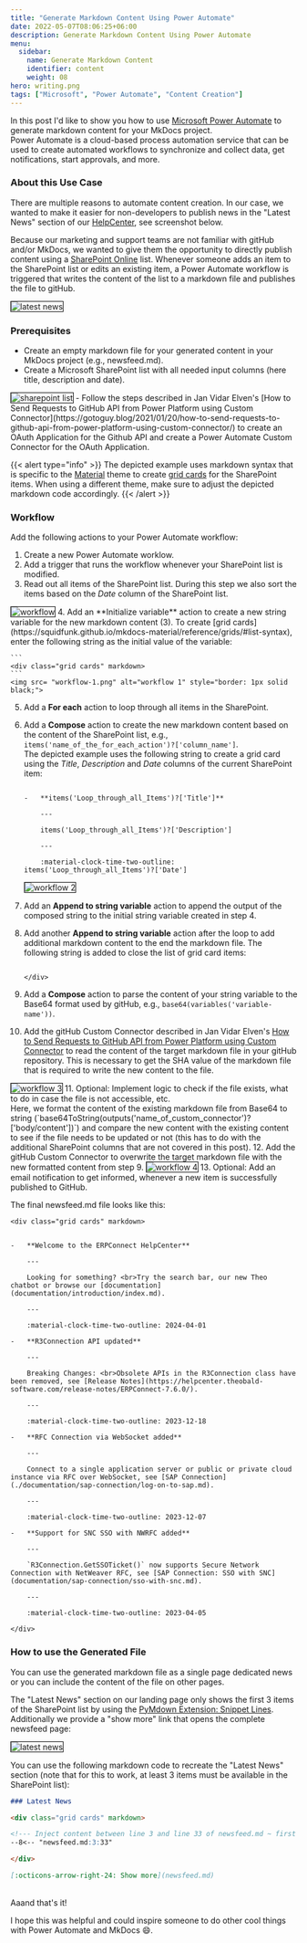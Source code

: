 ```yaml
---
title: "Generate Markdown Content Using Power Automate"
date: 2022-05-07T08:06:25+06:00
description: Generate Markdown Content Using Power Automate
menu:
  sidebar:
    name: Generate Markdown Content
    identifier: content
    weight: 08
hero: writing.png
tags: ["Microsoft", "Power Automate", "Content Creation"]
---
```



In this post I'd like to show you how to use [Microsoft Power Automate](https://www.microsoft.com/en-us/power-platform/products/power-automate) to generate markdown content for your MkDocs project.<br>
Power Automate is a cloud-based process automation service that can be used to create automated workflows to synchronize and collect data, get notifications, start approvals, and more. 

### About this Use Case

There are multiple reasons to automate content creation.
In our case, we wanted to make it easier for non-developers to publish news in the "Latest News" section of our [HelpCenter](https://helpcenter.theobald-software.com/erpconnect/), see screenshot below.
<!--
{{< split 6 6 >}}
![latest-news](latest-news.jpg)
---
![sharepoint-list](sharepoint-list.jpg)
{{< /split >}}
-->

Because our marketing and support teams are not familiar with gitHub and/or MkDocs, we wanted to give them the opportunity to directly publish content using a [SharePoint Online](https://www.microsoft.com/en-us/microsoft-365/sharepoint/collaboration) list.
Whenever someone adds an item to the SharePoint list or edits an existing item, a Power Automate workflow is triggered that writes the content of the list to a markdown file and publishes the file to gitHub.

<img src= "latest-news.png" alt="latest news" style="border: 1px solid black;">

### Prerequisites

- Create an empty markdown file for your generated content in your MkDocs project (e.g., newsfeed.md).
- Create a Microsoft SharePoint list with all needed input columns (here title, description and date).<br>
<img src= "sharepoint-list.jpg" alt="sharepoint list" style="border: 1px solid black;">
- Follow the steps described in Jan Vidar Elven's [How to Send Requests to GitHub API from Power Platform using Custom Connector](https://gotoguy.blog/2021/01/20/how-to-send-requests-to-github-api-from-power-platform-using-custom-connector/) to create an OAuth Application for the Github API and create a Power Automate Custom Connector for the OAuth Application.
<!--- Create a new Power Automate worklow that is triggered when the SharePoint list is modified.-->

{{< alert type="info" >}}
The depicted example uses markdown syntax that is specific to the [Material](https://squidfunk.github.io/mkdocs-material/) theme to create [grid cards](https://squidfunk.github.io/mkdocs-material/reference/grids/) for the SharePoint items. When using a different theme, make sure to adjust the depicted markdown code accordingly.
{{< /alert >}}

### Workflow

Add the following actions to your Power Automate workflow:
1. Create a new Power Automate worklow.
2. Add a trigger that runs the workflow whenever your SharePoint list is modified.
3. Read out all items of the SharePoint list. During this step we also sort the items based on the *Date* column of the SharePoint list.
<img src= "workflow-0.png" alt="workflow" style="border: 1px solid black;">
4. Add an **Initialize variable** action to create a new string variable for the new markdown content (3). To create [grid cards](https://squidfunk.github.io/mkdocs-material/reference/grids/#list-syntax), enter the following string as the initial value of the variable:

    ```
    <div class="grid cards" markdown>
    ```
    <img src= "workflow-1.png" alt="workflow 1" style="border: 1px solid black;">
5. Add a **For each** action to loop through all items in the SharePoint.
6. Add a **Compose** action to create the new markdown content based on the content of the SharePoint list, e.g., `items('name_of_the_for_each_action')?['column_name']`. <br>
The depicted example uses the following string to create a grid card using the *Title*, *Description* and *Date* columns of the current SharePoint item:

    ```

    -   **items('Loop_through_all_Items')?['Title']**

        ---

        items('Loop_through_all_Items')?['Description']

        ---

        :material-clock-time-two-outline: items('Loop_through_all_Items')?['Date']
    ```
    <img src= "workflow-2.png" alt="workflow 2" style="border: 1px solid black;">
7. Add an **Append to string variable** action to append the output of the composed string to the initial string variable created in step 4. 
8. Add another **Append to string variable** action after the loop to add additional markdown content to the end the markdown file. The following string is added to close the list of grid card items:

    ```
    
    </div>
    ```
9. Add a **Compose** action to parse the content of your string variable to the Base64 format used by gitHub, e.g., `base64(variables('variable-name'))`.
10. Add the gitHub Custom Connector described in Jan Vidar Elven's [How to Send Requests to GitHub API from Power Platform using Custom Connector](https://gotoguy.blog/2021/01/20/how-to-send-requests-to-github-api-from-power-platform-using-custom-connector/) to read the content of the target markdown file in your gitHub repository. This is necessary to get the SHA value of the markdown file that is required to write the new content to the file.
<img src= "workflow-3.png" alt="workflow 3" style="border: 1px solid black;">
11. Optional: Implement logic to check if the file exists, what to do in case the file is not accessible, etc. <br>
Here, we format the content of the existing markdown file from Base64 to string (`base64ToString(outputs('name_of_custom_connector')?['body/content'])`) and compare the new content with the existing content to see if the file needs to be updated or not (this has to do with the additional SharePoint columns that are not covered in this post).
12. Add the gitHub Custom Connector to overwrite the target markdown file with the new formatted content from step 9.
<img src= "workflow-4.png" alt="workflow 4" style="border: 1px solid black;">
13. Optional: Add an email notification to get informed, whenever a new item is successfully published to GitHub.

The final newsfeed.md file looks like this:

```
<div class="grid cards" markdown>


-   **Welcome to the ERPConnect HelpCenter**

    ---

    Looking for something? <br>Try the search bar, our new Theo chatbot or browse our [documentation](documentation/introduction/index.md).

    ---

    :material-clock-time-two-outline: 2024-04-01

-   **R3Connection API updated**

    ---

    Breaking Changes: <br>Obsolete APIs in the R3Connection class have been removed, see [Release Notes](https://helpcenter.theobald-software.com/release-notes/ERPConnect-7.6.0/).

    ---

    :material-clock-time-two-outline: 2023-12-18

-   **RFC Connection via WebSocket added**

    ---

    Connect to a single application server or public or private cloud instance via RFC over WebSocket, see [SAP Connection](./documentation/sap-connection/log-on-to-sap.md). 

    ---

    :material-clock-time-two-outline: 2023-12-07

-   **Support for SNC SSO with NWRFC added**

    ---

    `R3Connection.GetSSOTicket()` now supports Secure Network Connection with NetWeaver RFC, see [SAP Connection: SSO with SNC](documentation/sap-connection/sso-with-snc.md).

    ---

    :material-clock-time-two-outline: 2023-04-05

</div>
```

### How to use the Generated File

You can use the generated markdown file as a single page dedicated news or you can include the content of the file on other pages.

The "Latest News" section on our landing page only shows the first 3 items of the SharePoint list by using the [PyMdown Extension: Snippet Lines](https://facelessuser.github.io/pymdown-extensions/extensions/snippets/#snippet-lines). Additionally we provide a "show more" link that opens the complete newsfeed page: 

<img src= "latest-news.jpg" alt="latest news" style="border: 1px solid black;">

You can use the following markdown code to recreate the "Latest News" section (note that for this to work, at least 3 items must be available in the SharePoint list):

``` markdown
### Latest News

<div class="grid cards" markdown>

<!--- Inject content between line 3 and line 33 of newsfeed.md ~ first 3 grid cards -->
--8<-- "newsfeed.md:3:33" 

</div>

[:octicons-arrow-right-24: Show more](newsfeed.md)
```
<br>
Aaand that's it! 

I hope this was helpful and could inspire someone to do other cool things with Power Automate and MkDocs :smile:.